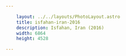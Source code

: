 ```yaml
---

    layout: ../../layouts/PhotoLayout.astro
    title: isfahan-iran-2016
    description: Isfahan, Iran (2016)
    width: 6864
    height: 4528

---
```

